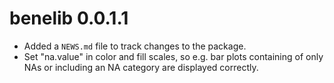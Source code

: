# benelib 0.0.1.1

* Added a `NEWS.md` file to track changes to the package.
* Set "na.value" in color and fill scales, so e.g. bar plots containing of only NAs or including an NA category are displayed correctly.
